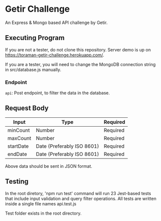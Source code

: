 # Getir Challenge
 An Express & Mongo based API challenge by Getir.

## Executing Program
If you are not a tester, do not clone this repository. Server demo is up on https://toraman-getir-challenge.herokuapp.com/.

If you are a tester, you will need to change the MongoDB connection string in src/database.js manually.

### Endpoint
`api`: Post endpoint, to filter the data in the database.

## Request Body
| Input | Type | Required |
| --- | ----------- | ----------- |
| minCount | Number | Required |
| maxCount | Number | Required |
| startDate | Date (Preferably ISO 8601) | Required |
| endDate | Date (Preferably ISO 8601) | Required |

Above data should be sent in JSON format.

## Testing
In the root diretory, 'npm run test' command will run 23 Jest-based tests that include input validation and query filter operations. All tests are written inside a single file names api.test.js 

Test folder exists in the root directory.
